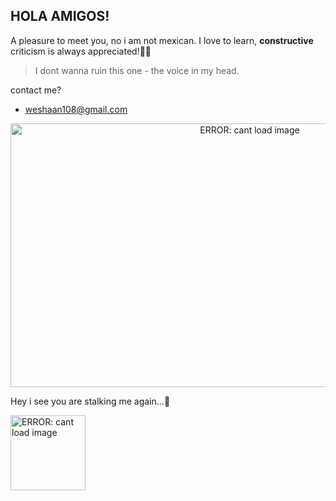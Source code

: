 ## HOLA AMIGOS! ##
A pleasure to meet you, no i am not mexican. 
I love to learn, **constructive** criticism is always appreciated!🚀🤘
> I dont wanna ruin this one - the voice in my head.

contact me? 
- weshaan108@gmail.com 

<p align="center">
  <img src="https://media.giphy.com/media/ycnZqQLGjv8ie7soSH/giphy.gif" alt="ERROR: cant load image" width="750" height="422"/>
</p>
<!--![ERROR: cant load image](https://media.giphy.com/media/ycnZqQLGjv8ie7soSH/giphy.gif)--->
<!--![ERROR: cant load image](https://media.giphy.com/media/Ll22OhMLAlVDb8UQWe/giphy.gif =250x250)--->
Hey i see you are stalking me again...👀
<p align="left">
<img src="https://media.giphy.com/media/Ll22OhMLAlVDb8UQWe/giphy.gif" alt="ERROR: cant load image" width="120" height="120"/>
</p>
<!---
weshaan/weshaan is a ✨ special ✨ repository because its `README.md` (this file) appears on your GitHub profile.
You can click the Preview link to take a look at your changes.
--->
